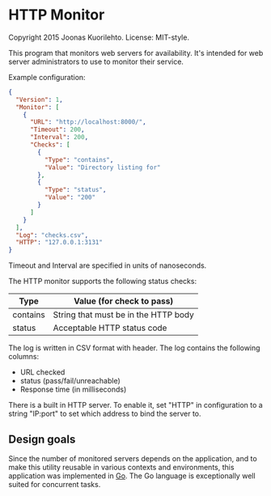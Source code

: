 # HTTP Monitor #

Copyright 2015 Joonas Kuorilehto. License: MIT-style.

This program that monitors web servers for availability.
It's intended for web server administrators to use to
monitor their service.

Example configuration:

```json
{
  "Version": 1,
  "Monitor": [
    {
      "URL": "http://localhost:8000/",
      "Timeout": 200,
      "Interval": 200,
      "Checks": [
        {
          "Type": "contains",
          "Value": "Directory listing for"
        },
        {
          "Type": "status",
          "Value": "200"
        }
      ]
    }
  ],
  "Log": "checks.csv",
  "HTTP": "127.0.0.1:3131"
}
```

Timeout and Interval are specified in units of nanoseconds.

The HTTP monitor supports the following status checks:

Type     | Value (for check to pass)
---------|-------------------------------------
contains | String that must be in the HTTP body
status   | Acceptable HTTP status code

The log is written in CSV format with header. The log
contains the following columns:

* URL checked
* status (pass/fail/unreachable)
* Response time (in milliseconds)

There is a built in HTTP server. To enable it, set "HTTP" in configuration
to a string "IP:port" to set which address to bind the server to.

## Design goals ##

Since the number of monitored servers depends on the application,
and to make this utility reusable in various contexts
and environments, this application was implemented in
[Go](https://golang.org/). The Go language is exceptionally
well suited for concurrent tasks.

